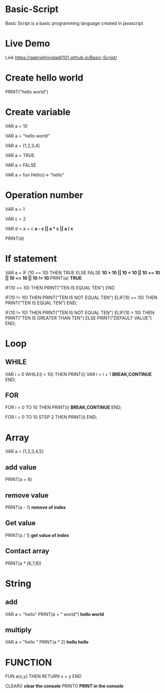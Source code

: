 # Basic-Script

Basic Script is a basic programming language created in javascript 

# Live Demo
Link https://gabrieltrinidad0101.github.io/Basic-Script/

# Create hello world
PRINT("hello world")

# Create variable
VAR a = 10

VAR a = "hello world"

VAR a = [1,2,3,4]

VAR a = TRUE

VAR a = FALSE

VAR a = fun Hello()-> "hello"

# Operation number
VAR a = 1 

VAR c = 2

VAR d = a + c   **a - c || a * c || a / c**

PRINT(d)


# If statement
VAR a = IF (10 == 10) THEN TRUE ELSE FALSE  **10 > 10 || 10 < 10 || 10 >= 10 || 10 <= 10 || 10 != 10**
PRINT(a)    **TRUE**

IF(10 == 10) THEN
    PRINT("TEN IS EQUAL TEN")
END

IF(10 != 10) THEN
    PRINT("TEN IS NOT EQUAL TEN")
ELIF(10 == 10) THEN
    PRINT("TEN IS EQUAL TEN")
END;


IF(10 != 10) THEN
    PRINT("TEN IS NOT EQUAL TEN")
ELIF(10 > 10) THEN
    PRINT("TEN IS GREATER THAN TEN")
ELSE
    PRINT("DEFAULT VALUE")
END;

# Loop

## WHILE

VAR i = 0
WHILE(i < 10) THEN
    PRINT(i)
    VAR i = i + 1
    **BREAK,CONTINUE**
END;

## FOR

FOR i = 0 TO 10 THEN
    PRINT(i)
    **BREAK,CONTINUE**
END;

FOR i = 0 TO 10 STEP 2 THEN
    PRINT(i)
END;

# Array
VAR a = [1,2,3,4,5]

## add value
PRINT(a + 6)

## remove value
PRINT(a - 1)    **remove of index**

## Get value
PRINT(a / 1)    **get value of index**

## Contact array
PRINT(a * [6,7,8])

# String

## add
VAR a = "hello"
PRINT(a + " world") **hello world**

## multiply
VAR a = "hello "
PRINT(a * 2) **hello hello**


# FUNCTION

FUN a(x,y) THEN
    RETURN x + y
END

CLEAR() **clear the console**
PRINT() **PRINT in the console**